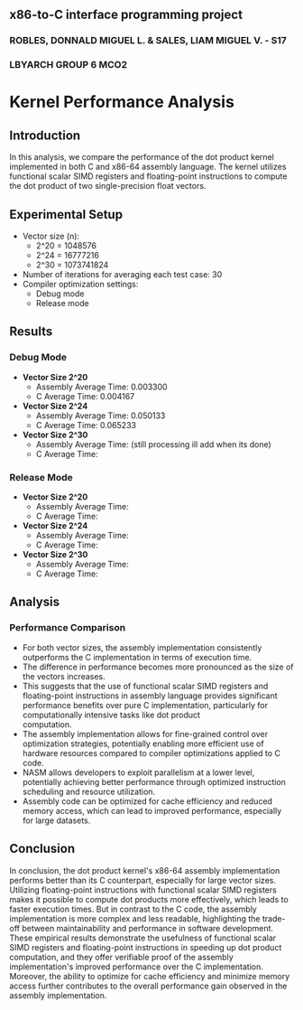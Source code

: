 ## x86-to-C interface programming project
### ROBLES, DONNALD MIGUEL L. & SALES, LIAM MIGUEL V. - S17
### LBYARCH GROUP 6 MCO2



# Kernel Performance Analysis

## Introduction
In this analysis, we compare the performance of the dot product kernel implemented in both C and x86-64 assembly language. The kernel utilizes functional scalar SIMD registers and floating-point instructions to compute the dot product of two single-precision float vectors.

## Experimental Setup
- Vector size (n):
  - 2^20 = 1048576
  - 2^24 = 16777216
  - 2^30 = 1073741824
- Number of iterations for averaging each test case: 30
- Compiler optimization settings:
  - Debug mode
  - Release mode

## Results

### Debug Mode
- **Vector Size  2^20**
  - Assembly Average Time: 0.003300
  - C Average Time: 0.004167
- **Vector Size  2^24**
  - Assembly Average Time: 0.050133
  - C Average Time: 0.065233
- **Vector Size  2^30**
  - Assembly Average Time: (still processing ill add when its done)
  - C Average Time:
 
### Release Mode
- **Vector Size  2^20**
  - Assembly Average Time: 
  - C Average Time: 
- **Vector Size  2^24**
  - Assembly Average Time: 
  - C Average Time: 
- **Vector Size  2^30**
  - Assembly Average Time: 
  - C Average Time: 

## Analysis

### Performance Comparison
- For both vector sizes, the assembly implementation consistently outperforms the C implementation in terms of execution time.
- The difference in performance becomes more pronounced as the size of the vectors increases.
- This suggests that the use of functional scalar SIMD registers and floating-point instructions in assembly language provides significant performance benefits over pure C implementation, particularly for computationally intensive tasks like dot product   
  computation.
- The assembly implementation allows for fine-grained control over optimization strategies, potentially enabling more efficient use of hardware resources compared to compiler optimizations applied to C code.
- NASM allows developers to exploit parallelism at a lower level, potentially achieving better performance through optimized instruction scheduling and resource utilization.
- Assembly code can be optimized for cache efficiency and reduced memory access, which can lead to improved performance, especially for large datasets.


## Conclusion
In conclusion, the dot product kernel's x86-64 assembly implementation performs better than its C counterpart, especially for large vector sizes.
Utilizing floating-point instructions with functional scalar SIMD registers makes it possible to compute dot products more effectively, which leads to faster execution times.
But in contrast to the C code, the assembly implementation is more complex and less readable, highlighting the trade-off between maintainability and performance in software development.
These empirical results demonstrate the usefulness of functional scalar SIMD registers and floating-point instructions in speeding up dot product computation,
and they offer verifiable proof of the assembly implementation's improved performance over the C implementation.
Moreover, the ability to optimize for cache efficiency and minimize memory access further contributes to the overall performance gain observed in the assembly implementation.
